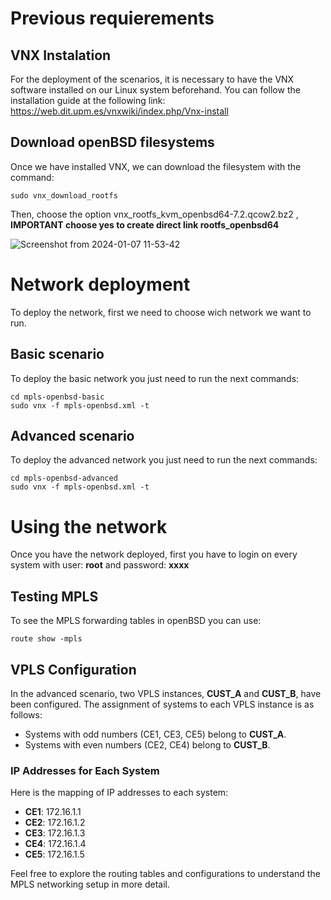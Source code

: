 # Previous requierements
##  VNX Instalation
For the deployment of the scenarios, it is necessary to have the VNX software installed on our Linux system beforehand. You can follow the installation guide at the following link: https://web.dit.upm.es/vnxwiki/index.php/Vnx-install

## Download openBSD filesystems
Once we have installed VNX, we can download the filesystem with the command:
```
sudo vnx_download_rootfs
```

Then, choose the option vnx_rootfs_kvm_openbsd64-7.2.qcow2.bz2  , **IMPORTANT choose yes to create direct link rootfs_openbsd64**

![Screenshot from 2024-01-07 11-53-42](https://github.com/avillaseca01/VNXOpenBSDMPLS/assets/121334055/ea95cdfd-4add-46ec-aa70-25eba06021b1)


# Network deployment

To deploy the network, first we need to choose wich network we want to run. 

## Basic scenario
To deploy the basic network you just need to run the next commands:

``` 
cd mpls-openbsd-basic
sudo vnx -f mpls-openbsd.xml -t
````

## Advanced scenario
To deploy the advanced network you just need to run the next commands:

``` 
cd mpls-openbsd-advanced
sudo vnx -f mpls-openbsd.xml -t
```
# Using the network
Once you have the network deployed, first you have to login on every system with user: **root** and password: **xxxx**

## Testing MPLS
To see the MPLS forwarding tables in openBSD you can use:
``` 
route show -mpls
````
## VPLS Configuration

In the advanced scenario, two VPLS instances, **CUST_A** and **CUST_B**, have been configured. The assignment of systems to each VPLS instance is as follows:

- Systems with odd numbers (CE1, CE3, CE5) belong to **CUST_A**.
- Systems with even numbers (CE2, CE4) belong to **CUST_B**.

### IP Addresses for Each System

Here is the mapping of IP addresses to each system:

- **CE1**: 172.16.1.1
- **CE2**: 172.16.1.2
- **CE3**: 172.16.1.3
- **CE4**: 172.16.1.4
- **CE5**: 172.16.1.5

Feel free to explore the routing tables and configurations to understand the MPLS networking setup in more detail.



